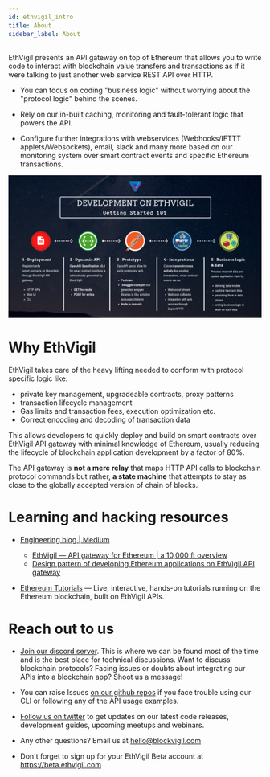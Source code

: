 ```yaml
---
id: ethvigil_intro
title: About
sidebar_label: About
---
```


EthVigil presents an API gateway on top of Ethereum that allows you to write code to interact with blockchain value transfers and transactions as if it were talking to just another web service REST API over HTTP.

* You can focus on coding "business logic" without worrying about the "protocol logic" behind the scenes.

* Rely on our in-built caching, monitoring and fault-tolerant logic that powers the API.

* Configure further integrations with webservices (Webhooks/IFTTT applets/Websockets), email, slack and many more based on our monitoring system over smart contract events and specific Ethereum transactions.

![EthVigil development lifecycle](assets/intro/ethvigil_intro.png)

# Why EthVigil

EthVigil takes care of the heavy lifting needed to conform with protocol specific logic like:

* private key management, upgradeable contracts, proxy patterns
* transaction lifecycle management
* Gas limits and transaction fees, execution optimization etc.
* Correct encoding and decoding of transaction data

This allows developers to quickly deploy and build on smart contracts over EthVigil API gateway with minimal knowledge of Ethereum, usually reducing the lifecycle of blockchain application development by a factor of 80%.

The API gateway is **not a mere relay** that maps HTTP API calls to blockchain protocol commands but rather, **a state machine** that attempts to stay as close to the globally accepted version of chain of blocks.

# Learning and hacking resources

* [Engineering blog | Medium](https://medium.com/blockvigil)
  * [EthVigil — API gateway for Ethereum | a 10,000 ft overview](https://medium.com/blockvigil/ethvigil-api-gateway-for-ethereum-b9d5266f2ea6)
  * [Design pattern of developing Ethereum applications on EthVigil API gateway](https://medium.com/blockvigil/design-pattern-of-developing-ethereum-applications-on-ethvigil-api-gateway-b56337b0086a)

* [Ethereum Tutorials](https://tutorials.ethvigil.com) — Live, interactive, hands-on tutorials running on the Ethereum blockchain, built on EthVigil APIs.

# Reach out to us

* [Join our discord server](https://discord.gg/5zaS3fv). This is where we can be found most of the time and is the best place for technical discussions. Want to discuss blockchain protocols? Facing issues or doubts about integrating our APIs into a blockchain app? Shoot us a message!

* You can raise Issues [on our github repos](https://github.com/blockvigil) if you face trouble using our CLI or following any of the API usage examples.

* [Follow us on twitter](https://twitter.com/blockvigil) to get updates on our latest code releases, development guides, upcoming meetups and webinars.

* Any other questions? Email us at hello@blockvigil.com

* Don't forget to sign up for your EthVigil Beta account at https://beta.ethvigil.com
